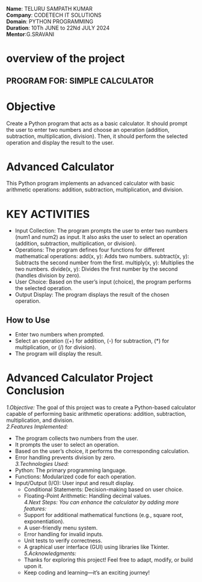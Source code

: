 **Name**: TELURU SAMPATH KUMAR<br>
**Company**: CODETECH IT SOLUTIONS<br>
**Domain**: PYTHON PROGRAMMING<br>
**Duration**: 10Th JUNE to 22Nd JULY 2024<br>
**Mentor**:G.SRAVANI<br>

# overview of the project #

## PROGRAM FOR: SIMPLE CALCULATOR ##

# Objective #

Create a Python program that acts as a basic calculator. It should prompt the user to enter two numbers and choose an operation (addition, subtraction, multiplication, division). Then, it should perform the selected operation and display the result to the user.

# Advanced Calculator

This Python program implements an advanced calculator with basic arithmetic operations: addition, subtraction, multiplication, and division.

# KEY ACTIVITIES #

- Input Collection:
The program prompts the user to enter two numbers (num1 and num2) as input.
It also asks the user to select an operation (addition, subtraction, multiplication, or division).<br>
- Operations:
The program defines four functions for different mathematical operations:
add(x, y): Adds two numbers.
subtract(x, y): Subtracts the second number from the first.
multiply(x, y): Multiplies the two numbers.
divide(x, y): Divides the first number by the second (handles division by zero).<br>
- User Choice:
Based on the user’s input (choice), the program performs the selected operation.<br>
- Output Display:
The program displays the result of the chosen operation.

## How to Use

-  Enter two numbers when prompted.
-  Select an operation ((+) for addition, (-) for subtraction, (*) for multiplication, or (/) for division).
-  The program will display the result.

# Advanced Calculator Project Conclusion
*1.Objective:* The goal of this project was to create a Python-based calculator capable of performing basic arithmetic operations: addition, subtraction, multiplication, and division.<br>
*2.Features Implemented:*
* The program collects two numbers from the user.
* It prompts the user to select an operation.
* Based on the user’s choice, it performs the corresponding calculation.
* Error handling prevents division by zero.<br>
*3.Technologies Used:*
* Python: The primary programming language.
* Functions: Modularized code for each operation.
* Input/Output (I/O): User input and result display.
  * Conditional Statements: Decision-making based on user choice.
  * Floating-Point Arithmetic: Handling decimal values.<br>
*4.Next Steps:*
  *You can enhance the calculator by adding more features:*
  * Support for additional mathematical functions (e.g., square root, exponentiation).
  * A user-friendly menu system.
  * Error handling for invalid inputs.
  * Unit tests to verify correctness.
  * A graphical user interface (GUI) using libraries like Tkinter.<br>
*5.Acknowledgments:*
  * Thanks for exploring this project! Feel free to adapt, modify, or build upon it.
  * Keep coding and learning—it’s an exciting journey!

